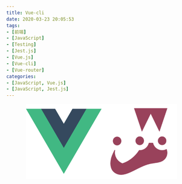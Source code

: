 ```yaml
---
title: Vue-cli 
date: 2020-03-23 20:05:53
tags:
- [前端]
- [JavaScript]
- [Testing]
- [Jest.js]
- [Vue.js]
- [Vue-cli]
- [Vue-router]
categories: 
- [JavaScript, Vue.js]
- [JavaScript, Jest.js]
---
```


<div style="display:flex;justify-content:center;">
  <img style="object-fit:cover;" src='/images/vue-logo.png' width='200px' height='200px' />
  <img style="object-fit:cover;" src='/images/Jest/jest-logo.png' width='200px' height='200px' />
</div>
